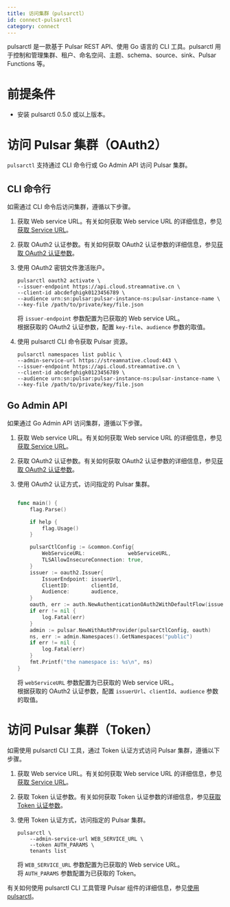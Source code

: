 ```yaml
---
title: 访问集群（pulsarctl）
id: connect-pulsarctl
category: connect
---
```


pulsarctl 是一款基于 Pulsar REST API、使用 Go 语言的 CLI 工具。pulsarctl 用于控制和管理集群、租户、命名空间、主题、schema、source、sink、Pulsar Functions 等。

# 前提条件

- 安装 pulsarctl 0.5.0 或以上版本。

# 访问 Pulsar 集群（OAuth2）

`pulsarctl` 支持通过 CLI 命令行或 Go Admin API 访问 Pulsar 集群。

## CLI 命令行

如需通过 CLI 命令后访问集群，遵循以下步骤。

1. 获取 Web service URL。有关如何获取 Web service URL 的详细信息，参见[获取 Service URL](/connect/overview.md#获取-service-url)。

2. 获取 OAuth2 认证参数。有关如何获取 OAuth2 认证参数的详细信息，参见[获取 OAuth2 认证参数](/connect/overview.md#获取-oauth2-认证参数)。

3. 使用 OAuth2 密钥文件激活账户。

    ```shell script
    pulsarctl oauth2 activate \
    --issuer-endpoint https://api.cloud.streamnative.cn \
    --client-id abcdefghigk0123456789 \
    --audience urn:sn:pulsar:pulsar-instance-ns:pulsar-instance-name \
    --key-file /path/to/private/key/file.json
    ```

    将 `issuer-endpoint` 参数配置为已获取的 Web service URL。  
    根据获取的 OAuth2 认证参数，配置 `key-file`、`audience` 参数的取值。

4. 使用 pulsarctl CLI 命令获取 Pulsar 资源。

    ```shell script
    pulsarctl namespaces list public \
    --admin-service-url https://streamnative.cloud:443 \
    --issuer-endpoint https://api.cloud.streamnative.cn \
    --client-id abcdefghigk0123456789 \
    --audience urn:sn:pulsar:pulsar-instance-ns:pulsar-instance-name \
    --key-file /path/to/private/key/file.json
    ```

## Go Admin API

如果通过 Go Admin API 访问集群，遵循以下步骤。

1. 获取 Web service URL。有关如何获取 Web service URL 的详细信息，参见[获取 Service URL](/connect/overview.md#获取-service-url)。

2. 获取 OAuth2 认证参数。有关如何获取 OAuth2 认证参数的详细信息，参见[获取 OAuth2 认证参数](/connect/overview.md#获取-oauth2-认证参数)。

3. 使用 OAuth2 认证方式，访问指定的 Pulsar 集群。

    ```go

    func main() {
        flag.Parse()

        if help {
            flag.Usage()
        }

        pulsarCtlConfig := &common.Config{
            WebServiceURL:              webServiceURL,
            TLSAllowInsecureConnection: true,
        }
        issuer := oauth2.Issuer{
            IssuerEndpoint: issuerUrl,
            ClientID:       clientId,
            Audience:       audience,
        }
        oauth, err := auth.NewAuthenticationOAuth2WithDefaultFlow(issuer, privateKey)
        if err != nil {
            log.Fatal(err)
        }
        admin := pulsar.NewWithAuthProvider(pulsarCtlConfig, oauth)
        ns, err := admin.Namespaces().GetNamespaces("public")
        if err != nil {
            log.Fatal(err)
        }
        fmt.Printf("the namespace is: %s\n", ns)
    }
    ```

    将 `webServiceURL` 参数配置为已获取的 Web service URL。  
    根据获取的 OAuth2 认证参数，配置 `issuerUrl`、`clientId`、`audience` 参数的取值。

# 访问 Pulsar 集群（Token）

如需使用 pulsarctl CLI 工具，通过 Token 认证方式访问 Pulsar 集群，遵循以下步骤。

1. 获取 Web service URL。有关如何获取 Web service URL 的详细信息，参见[获取 Service URL](/connect/overview.md#获取-service-url)。

2. 获取 Token 认证参数。有关如何获取 Token 认证参数的详细信息，参见[获取 Token 认证参数](/connect/overview.md#获取-token-认证参数)。

3. 使用 Token 认证方式，访问指定的 Pulsar 集群。

    ```shell script
    pulsarctl \
        --admin-service-url WEB_SERVICE_URL \
        --token AUTH_PARAMS \
        tenants list
    ```

    将 `WEB_SERVICE_URL` 参数配置为已获取的 Web service URL。  
    将 `AUTH_PARAMS` 参数配置为已获取的 Token。

有关如何使用 pulsarctl CLI 工具管理 Pulsar 组件的详细信息，参见[使用 pulsarctl](/platform/latest/manage-and-monitor/pulsarctl/use)。